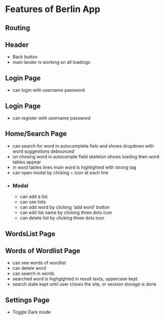 # Features of Berlin App

## Routing

## Header
 - Back button
 - main laoder is working on all loadings

## Login Page
 - can login with username password
## Login Page
 - can register with username password

## Home/Search Page
 - can search for word in autocomplete fiels and shows dropdown with word suggestions debounced
 - on chosing word in autocomple field skeleton shows loading then word tables appear
 - in word tables lines main word is highlighted with strong tag
 - can open modal by clicking + icon at each line
 - ### Modal
   - can add a list
   - can see lists
   - can add word by clicking 'add word' button
   - can edit list name by clicking three dots icon
   - can delete list by clicking three dots icon

## WordsList Page

## Words of Wordlist Page
  - can see words of wordlist
  - can delete word
  - can search in words
   - searched word is highgighted in result texts, uppercase kept
   - search state kept until user closes the site, or session storage is done

## Settings Page
 - Toggle Dark mode
